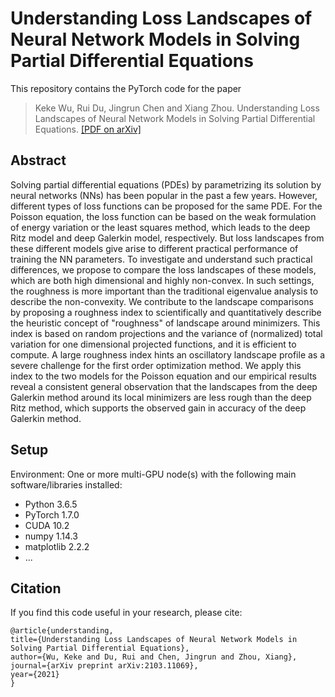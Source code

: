 # Understanding Loss Landscapes of Neural Network Models in Solving Partial Differential Equations


This repository contains the PyTorch code for the paper

> Keke Wu, Rui Du, Jingrun Chen and Xiang Zhou. Understanding Loss Landscapes of Neural Network Models in Solving Partial Differential Equations. [[PDF on arXiv]](https://arxiv.org/abs/2103.11069)  

## Abstract

Solving partial differential equations (PDEs) by parametrizing its solution by neural networks (NNs) has been popular in the past a few years. However, different types of loss functions can be proposed for the same PDE. For the Poisson equation, the loss function can be based on the weak formulation of energy variation or the least squares method, which leads to the deep Ritz model and deep Galerkin model, respectively. But loss landscapes from these different models give arise to different practical performance of training the NN parameters. To investigate and understand such practical differences, we propose to compare the loss landscapes of these models, which are both high dimensional and highly non-convex. In such settings, the roughness is more important than the traditional eigenvalue analysis to describe the non-convexity. We contribute to the landscape comparisons by proposing a roughness index to scientifically and quantitatively describe the heuristic concept of "roughness" of landscape around minimizers. This index is based on random projections and the variance of (normalized) total variation for one dimensional projected functions, and it is efficient to compute. A large roughness index hints an oscillatory landscape profile as a severe challenge for the first order optimization method. We apply this index to the two models for the Poisson equation and our empirical results reveal a consistent general observation that the landscapes from the deep Galerkin method around its local minimizers are less rough than the deep Ritz method, which supports the observed gain in accuracy of the deep Galerkin method. 

## Setup

Environment: 
One or more multi-GPU node(s) with the following main software/libraries installed:


- Python 3.6.5
- PyTorch 1.7.0
- CUDA 10.2
- numpy 1.14.3
- matplotlib 2.2.2
- ...

## Citation

If you find this code useful in your research, please cite:

```
@article{understanding,
title={Understanding Loss Landscapes of Neural Network Models in Solving Partial Differential Equations},
author={Wu, Keke and Du, Rui and Chen, Jingrun and Zhou, Xiang},
journal={arXiv preprint arXiv:2103.11069},
year={2021}
}

```

## 
